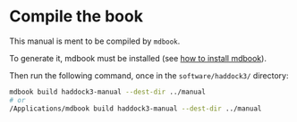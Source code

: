 # Compile the book

This manual is ment to be compiled by `mdbook`.

To generate it, mdbook must be installed (see [how to install mdbook](https://rust-lang.github.io/mdBook/index.html)).


Then run the following command, once in the `software/haddock3/` directory:

```bash
mdbook build haddock3-manual --dest-dir ../manual
# or
/Applications/mdbook build haddock3-manual --dest-dir ../manual
```

